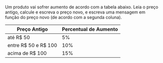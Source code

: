 Um produto vai sofrer aumento de acordo com a tabela abaixo. 
Leia o preço antigo, calcule e escreva o preço novo, e escreva uma mensagem em função do preço novo (de acordo com a segunda coluna).

<table>
  <thead>
    <tr>
      <th>Preço Antigo</th>
      <th>Percentual de Aumento</th>
    </tr>
  </thead>
  <tbody>
    <tr>
      <td>até R$ 50</td>
      <td>5%</td>
    </tr>
    <tr>
      <td>entre R$ 50 e R$ 100</td>
      <td>10%</td>
    </tr>
    <tr>
      <td>acima de R$ 100</td>
      <td>15%</td>
    </tr>
  </tbody>
</table>